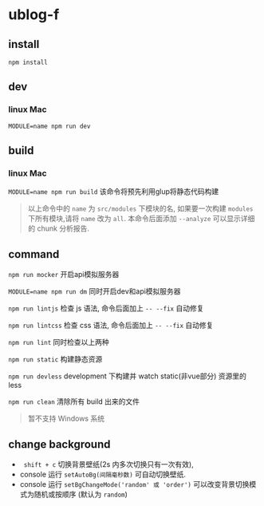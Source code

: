 # ublog-f

## install

` npm install `

## dev

### linux Mac

` MODULE=name npm run dev `

## build

### linux Mac

` MODULE=name npm run build ` 该命令将预先利用glup将静态代码构建

> 以上命令中的 `name` 为 `src/modules` 下模块的名, 如果要一次构建 `modules` 下所有模块,请将 `name` 改为 `all`. 本命令后面添加 ` --analyze ` 可以显示详细的 chunk 分析报告.

## command

` npm run mocker ` 开启api模拟服务器

` MODULE=name npm run dm ` 同时开启dev和api模拟服务器

` npm run lintjs ` 检查 js 语法, 命令后面加上 `-- --fix` 自动修复

` npm run lintcss ` 检查 css 语法, 命令后面加上 `-- --fix` 自动修复

` npm run lint ` 同时检查以上两种

` npm run static ` 构建静态资源

` npm run devless ` development 下构建并 watch static(非vue部分) 资源里的 less

` npm run clean ` 清除所有 build 出来的文件

> 暂不支持 Windows 系统

## change background
* ` shift + c` 切换背景壁纸(2s 内多次切换只有一次有效),
* console 运行 `setAutoBg(间隔毫秒数)` 可自动切换壁纸.
* console 运行 `setBgChangeMode('random' 或 'order')` 可以改变背景切换模式为随机或按顺序 (默认为 `random`)

